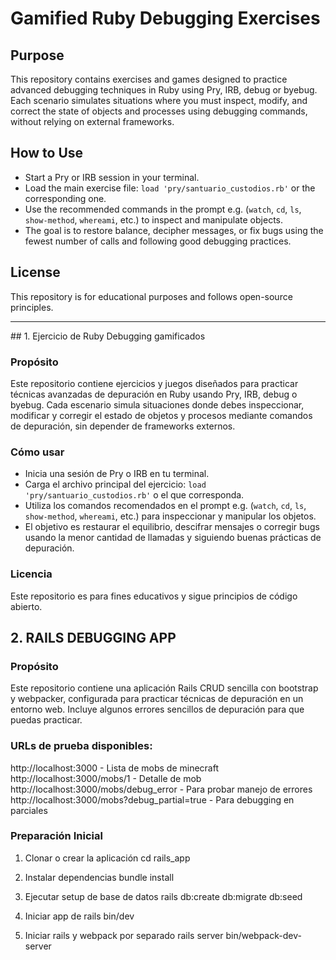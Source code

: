 
# Gamified Ruby Debugging Exercises
## Purpose
This repository contains exercises and games designed to practice advanced debugging techniques in Ruby using Pry, IRB, debug or byebug. Each scenario simulates situations where you must inspect, modify, and correct the state of objects and processes using debugging commands, without relying on external frameworks.

## How to Use
- Start a Pry or IRB session in your terminal.
- Load the main exercise file: `load 'pry/santuario_custodios.rb'` or the corresponding one.
- Use the recommended commands in the prompt e.g. (`watch`, `cd`, `ls`, `show-method`, `whereami`, etc.) to inspect and manipulate objects.
- The goal is to restore balance, decipher messages, or fix bugs using the fewest number of calls and following good debugging practices.

## License
This repository is for educational purposes and follows open-source principles.

_____

## 1. Ejercicio de Ruby Debugging gamificados
### Propósito
Este repositorio contiene ejercicios y juegos diseñados para practicar técnicas avanzadas de depuración en Ruby usando Pry, IRB, debug o byebug. Cada escenario simula situaciones donde debes inspeccionar, modificar y corregir el estado de objetos y procesos mediante comandos de depuración, sin depender de frameworks externos.

### Cómo usar
- Inicia una sesión de Pry o IRB en tu terminal.
- Carga el archivo principal del ejercicio: `load 'pry/santuario_custodios.rb'` o el que corresponda.
- Utiliza los comandos recomendados en el prompt e.g. (`watch`, `cd`, `ls`, `show-method`, `whereami`, etc.) para inspeccionar y manipular los objetos.
- El objetivo es restaurar el equilibrio, descifrar mensajes o corregir bugs usando la menor cantidad de llamadas y siguiendo buenas prácticas de depuración.

### Licencia
Este repositorio es para fines educativos y sigue principios de código abierto.

## 2. RAILS DEBUGGING APP
### Propósito
Este repositorio contiene una aplicación Rails CRUD sencilla con bootstrap y webpacker, configurada para practicar técnicas de depuración en un entorno web. Incluye algunos errores sencillos de depuración para que puedas practicar.

### URLs de prueba disponibles:

http://localhost:3000 - Lista de mobs de minecraft
http://localhost:3000/mobs/1 - Detalle de mob
http://localhost:3000/mobs/debug_error - Para probar manejo de errores
http://localhost:3000/mobs?debug_partial=true - Para debugging en parciales

### Preparación Inicial
1. Clonar o crear la aplicación
cd rails_app

2. Instalar dependencias
bundle install

3. Ejecutar setup de base de datos
rails db:create db:migrate db:seed

4. Iniciar app de rails
bin/dev

5. Iniciar rails y webpack por separado
rails server
bin/webpack-dev-server
